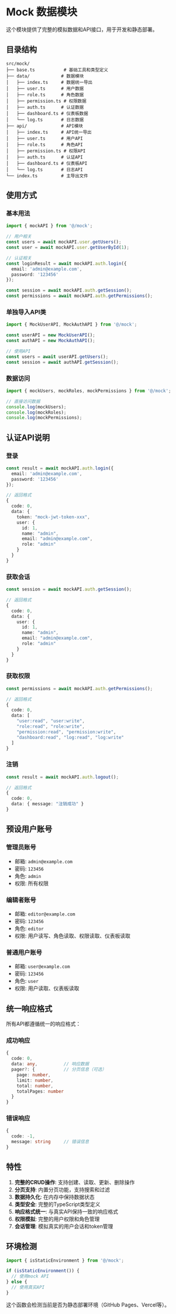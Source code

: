 # Mock 数据模块

这个模块提供了完整的模拟数据和API接口，用于开发和静态部署。

## 目录结构

```
src/mock/
├── base.ts           # 基础工具和类型定义
├── data/            # 数据模块
│   ├── index.ts     # 数据统一导出
│   ├── user.ts      # 用户数据
│   ├── role.ts      # 角色数据
│   ├── permission.ts # 权限数据
│   ├── auth.ts      # 认证数据
│   ├── dashboard.ts # 仪表板数据
│   └── log.ts       # 日志数据
├── api/             # API模块
│   ├── index.ts     # API统一导出
│   ├── user.ts      # 用户API
│   ├── role.ts      # 角色API
│   ├── permission.ts # 权限API
│   ├── auth.ts      # 认证API
│   ├── dashboard.ts # 仪表板API
│   └── log.ts       # 日志API
└── index.ts         # 主导出文件
```

## 使用方式

### 基本用法

```typescript
import { mockAPI } from '@/mock';

// 用户相关
const users = await mockAPI.user.getUsers();
const user = await mockAPI.user.getUserById(1);

// 认证相关
const loginResult = await mockAPI.auth.login({
  email: 'admin@example.com',
  password: '123456'
});

const session = await mockAPI.auth.getSession();
const permissions = await mockAPI.auth.getPermissions();
```

### 单独导入API类

```typescript
import { MockUserAPI, MockAuthAPI } from '@/mock';

const userAPI = new MockUserAPI();
const authAPI = new MockAuthAPI();

// 使用API
const users = await userAPI.getUsers();
const session = await authAPI.getSession();
```

### 数据访问

```typescript
import { mockUsers, mockRoles, mockPermissions } from '@/mock';

// 直接访问数据
console.log(mockUsers);
console.log(mockRoles);
console.log(mockPermissions);
```

## 认证API说明

### 登录

```typescript
const result = await mockAPI.auth.login({
  email: 'admin@example.com',
  password: '123456'
});

// 返回格式
{
  code: 0,
  data: {
    token: "mock-jwt-token-xxx",
    user: {
      id: 1,
      name: "admin",
      email: "admin@example.com",
      role: "admin"
    }
  }
}
```

### 获取会话

```typescript
const session = await mockAPI.auth.getSession();

// 返回格式
{
  code: 0,
  data: {
    user: {
      id: 1,
      name: "admin",
      email: "admin@example.com",
      role: "admin"
    }
  }
}
```

### 获取权限

```typescript
const permissions = await mockAPI.auth.getPermissions();

// 返回格式
{
  code: 0,
  data: [
    "user:read", "user:write",
    "role:read", "role:write",
    "permission:read", "permission:write",
    "dashboard:read", "log:read", "log:write"
  ]
}
```

### 注销

```typescript
const result = await mockAPI.auth.logout();

// 返回格式
{
  code: 0,
  data: { message: "注销成功" }
}
```

## 预设用户账号

### 管理员账号

- 邮箱: `admin@example.com`
- 密码: `123456`
- 角色: `admin`
- 权限: 所有权限

### 编辑者账号

- 邮箱: `editor@example.com`
- 密码: `123456`
- 角色: `editor`
- 权限: 用户读写、角色读取、权限读取、仪表板读取

### 普通用户账号

- 邮箱: `user@example.com`
- 密码: `123456`
- 角色: `user`
- 权限: 用户读取、仪表板读取

## 统一响应格式

所有API都遵循统一的响应格式：

### 成功响应

```typescript
{
  code: 0,
  data: any,          // 响应数据
  pager?: {           // 分页信息（可选）
    page: number,
    limit: number,
    total: number,
    totalPages: number
  }
}
```

### 错误响应

```typescript
{
  code: -1,
  message: string     // 错误信息
}
```

## 特性

1. **完整的CRUD操作**: 支持创建、读取、更新、删除操作
2. **分页支持**: 内置分页功能，支持搜索和过滤
3. **数据持久化**: 在内存中保持数据状态
4. **类型安全**: 完整的TypeScript类型定义
5. **响应格式统一**: 与真实API保持一致的响应格式
6. **权限模拟**: 完整的用户权限和角色管理
7. **会话管理**: 模拟真实的用户会话和token管理

## 环境检测

```typescript
import { isStaticEnvironment } from '@/mock';

if (isStaticEnvironment()) {
  // 使用mock API
} else {
  // 使用真实API
}
```

这个函数会检测当前是否为静态部署环境（GitHub Pages、Vercel等）。
